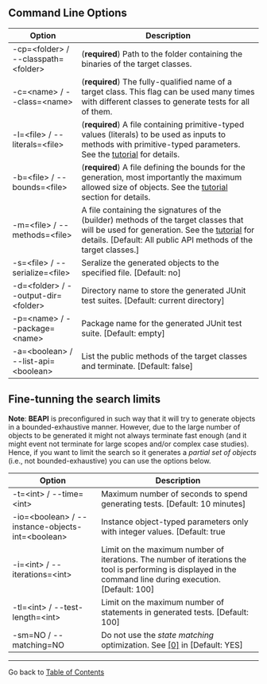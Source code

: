 
## Command Line Options


| Option                                                   | Description |
| --------------------------------------------------------|  ------- |
| -cp=\<folder\>  /   --classpath=\<folder\> |   (**required**) Path to the folder containing the binaries of the target classes. |
| -c=\<name\> / --class=\<name\> | (**required**) The fully-qualified name of a target class. This flag can be used many times with different classes to generate tests for all of them. |
| -l=\<file\> / --literals=\<file\> | (**required**) A file containing primitive-typed values (literals) to be used as inputs to methods with primitive-typed parameters. See the [tutorial](tutorial.md) for details. |
| -b=\<file\>  / --bounds=\<file\>  |  (**required**)  A file defining the bounds for the generation, most importantly the maximum allowed size of objects. See the [tutorial](tutorial.md) section for details.    |
| -m=\<file\> / --methods=\<file\>| A file containing the signatures of the (builder) methods of the target classes that will be used for generation. See the [tutorial](tutorial.md) for details. [Default: All public API methods of the target classes.] |
| -s=\<file\> / --serialize=\<file\>| Seralize the generated objects to the specified file. [Default: no] |
| -d=\<folder\> / --output-dir=\<folder\>| Directory name to store the generated JUnit test suites. [Default: current directory] |
| -p=\<name\> / --package=\<name\>| Package name for the generated JUnit test suite. [Default: empty]|
| -a=\<boolean\> / --list-api=\<boolean\>| List the public methods of the target classes and terminate. [Default: false]|


## Fine-tunning the search limits

**Note**: **BEAPI** is preconfigured in such way that it will try to generate objects in a bounded-exhaustive manner. However, due to the large number of objects to be generated it might not always terminate fast enough (and it might event not terminate for large scopes and/or complex case studies). Hence, if you want to limit the search so it generates a *partial set of objects* (i.e., not bounded-exhaustive) you can use the options below.

| Option   									        | Description |
| ----------------------------------------------|  ---------- |
| -t=\<int\> / --time=\<int\>   					        | Maximum number of seconds to spend generating tests. [Default: 10 minutes]|
| -io=\<boolean\> / --instance-objects-int=\<boolean\>       | Instance object-typed parameters only with integer values. [Default: true||
| -i=\<int\>  / --iterations=\<int\>                 | Limit on the maximum number of iterations. The number of iterations the tool is performing is displayed in the command line during execution. [Default: 100] |
| -tl=\<int\> / --test-length=\<int\>   		   | Limit on the maximum number of statements in generated tests. [Default: 100] |
| -sm=NO / --matching=NO      | Do not use the *state matching* optimization. See [[0]](README.md#references) in [Default: YES] |				  



* * *

Go back to [Table of Contents](README.md)
